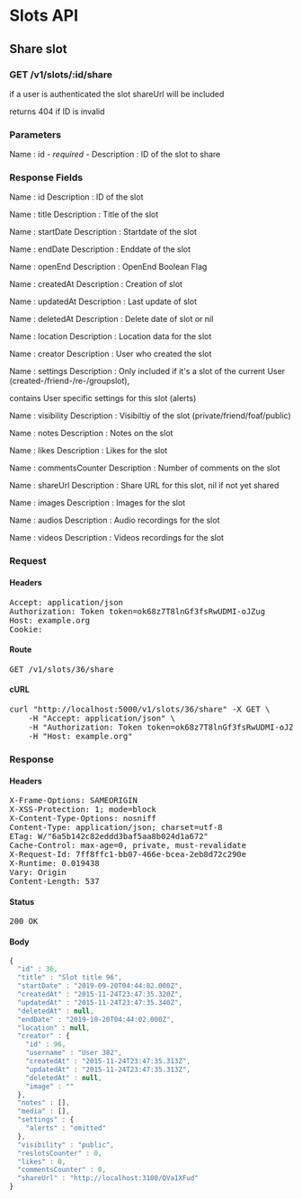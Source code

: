# Slots API

## Share slot

### GET /v1/slots/:id/share

if a user is authenticated the slot shareUrl will be included

returns 404 if ID is invalid

### Parameters

Name : id *- required -*
Description : ID of the slot to share


### Response Fields

Name : id
Description : ID of the slot

Name : title
Description : Title of the slot

Name : startDate
Description : Startdate of the slot

Name : endDate
Description : Enddate of the slot

Name : openEnd
Description : OpenEnd Boolean Flag

Name : createdAt
Description : Creation of slot

Name : updatedAt
Description : Last update of slot

Name : deletedAt
Description : Delete date of slot or nil

Name : location
Description : Location data for the slot

Name : creator
Description : User who created the slot

Name : settings
Description : Only included if it&#39;s a slot of the current User (created-/friend-/re-/groupslot),

contains User specific settings for this slot (alerts)

Name : visibility
Description : Visibiltiy of the slot (private/friend/foaf/public)

Name : notes
Description : Notes on the slot

Name : likes
Description : Likes for the slot

Name : commentsCounter
Description : Number of comments on the slot

Name : shareUrl
Description : Share URL for this slot, nil if not yet shared

Name : images
Description : Images for the slot

Name : audios
Description : Audio recordings for the slot

Name : videos
Description : Videos recordings for the slot

### Request

#### Headers

<pre>Accept: application/json
Authorization: Token token=ok68z7T8lnGf3fsRwUDMI-oJZug
Host: example.org
Cookie: </pre>

#### Route

<pre>GET /v1/slots/36/share</pre>

#### cURL

<pre class="request">curl &quot;http://localhost:5000/v1/slots/36/share&quot; -X GET \
	-H &quot;Accept: application/json&quot; \
	-H &quot;Authorization: Token token=ok68z7T8lnGf3fsRwUDMI-oJZug&quot; \
	-H &quot;Host: example.org&quot;</pre>

### Response

#### Headers

<pre>X-Frame-Options: SAMEORIGIN
X-XSS-Protection: 1; mode=block
X-Content-Type-Options: nosniff
Content-Type: application/json; charset=utf-8
ETag: W/&quot;6a5b142c82eddd3baf5aa8b024d1a672&quot;
Cache-Control: max-age=0, private, must-revalidate
X-Request-Id: 7ff8ffc1-bb07-466e-bcea-2eb8d72c290e
X-Runtime: 0.019438
Vary: Origin
Content-Length: 537</pre>

#### Status

<pre>200 OK</pre>

#### Body

```javascript
{
  "id" : 36,
  "title" : "Slot title 96",
  "startDate" : "2019-09-20T04:44:02.000Z",
  "createdAt" : "2015-11-24T23:47:35.320Z",
  "updatedAt" : "2015-11-24T23:47:35.340Z",
  "deletedAt" : null,
  "endDate" : "2019-10-20T04:44:02.000Z",
  "location" : null,
  "creator" : {
    "id" : 96,
    "username" : "User 382",
    "createdAt" : "2015-11-24T23:47:35.313Z",
    "updatedAt" : "2015-11-24T23:47:35.313Z",
    "deletedAt" : null,
    "image" : ""
  },
  "notes" : [],
  "media" : [],
  "settings" : {
    "alerts" : "omitted"
  },
  "visibility" : "public",
  "reslotsCounter" : 0,
  "likes" : 0,
  "commentsCounter" : 0,
  "shareUrl" : "http://localhost:3100/QVa1XFud"
}
```
